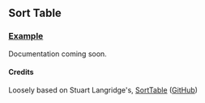 ## Sort Table

### [Example](http://adamschwartz.co/sortable/example/)

Documentation coming soon.

#### Credits

Loosely based on Stuart Langridge's, [SortTable](http://www.kryogenix.org/code/browser/sorttable/) ([GitHub](https://github.com/adamschwartz/sortable/blob/37894eb51bda9f0e438d735967f16eef0d403ef9/sorttable.js))
